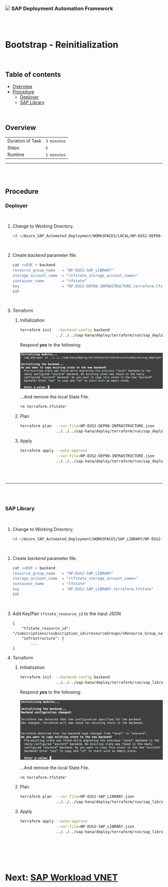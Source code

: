 ### <img src="../../../../../../assets/images/UnicornSAPBlack256x256.png" width="64px"> SAP Deployment Automation Framework <!-- omit in toc -->
<br/><br/>

# Bootstrap - Reinitialization <!-- omit in toc -->

<br/>

## Table of contents <!-- omit in toc -->

- [Overview](#overview)
- [Procedure](#procedure)
  - [Deployer](#deployer)
  - [SAP Library](#sap-library)

<br/>

## Overview

|                  |              |
| ---------------- | ------------ |
| Duration of Task | `3 minutes`  |
| Steps            | `5`          |
| Runtime          | `1 minutes`  |

---

<br/><br/>

## Procedure

### Deployer

<br/>

1. Change to Working Directory.
    ```bash
    cd ~/Azure_SAP_Automated_Deployment/WORKSPACES/LOCAL/NP-EUS2-DEP00-INFRASTRUCTURE
    ```

<br/>

2. Create *backend* parameter file.
    ```bash
    cat <<EOF > backend
    resource_group_name   = "NP-EUS2-SAP_LIBRARY"
    storage_account_name  = "<tfstate_storage_account_name>"
    container_name        = "tfstate"
    key                   = "NP-EUS2-DEP00-INFRASTRUCTURE.terraform.tfstate"
    EOF
    ```

<br/>

3. Terraform
    1. Initialization
       ```bash
       terraform init  --backend-config backend                                        \
                       ../../../sap-hana/deploy/terraform/run/sap_deployer/
       ```
       
       Respond ***yes*** to the following:
       <br/><br/>![IMAGE](assets/Reinitialize2.png)

       ...And remove the local State File.

       ```bash
       rm terraform.tfstate*
       ```

    2. Plan
       ```bash
       terraform plan  --var-file=NP-EUS2-DEP00-INFRASTRUCTURE.json                    \
                       ../../../sap-hana/deploy/terraform/run/sap_deployer/
       ```

    3. Apply
       <br/>
       ```bash
       terraform apply --auto-approve                                                  \
                       --var-file=NP-EUS2-DEP00-INFRASTRUCTURE.json                    \
                       ../../../sap-hana/deploy/terraform/run/sap_deployer/
       ```

<br/><br/>

---

<br/><br/>

### SAP Library

<br/>

1. Change to Working Directory.
    ```bash
    cd ~/Azure_SAP_Automated_Deployment/WORKSPACES/SAP_LIBRARY/NP-EUS2-SAP_LIBRARY
    ```

<br/>

2. Create *backend* parameter file.
    ```bash
    cat <<EOF > backend
    resource_group_name   = "NP-EUS2-SAP_LIBRARY"
    storage_account_name  = "<tfstate_storage_account_name>"
    container_name        = "tfstate"
    key                   = "NP-EUS2-SAP_LIBRARY.terraform.tfstate"
    EOF
    ```

<br/>

3. Add Key/Pair `tfstate_resource_id` to the input JSON

    ```
    {
        "tfstate_resource_id": "/subscriptions/<subscription_id>/resourceGroups/<Resource_Group_name>/providers/Microsoft.Storage/storageAccounts/<tfstate_storge_account_name>",
        "infrastructure": {
            ...
    }
    ```

4. Terraform
    1. Initialization
       ```bash
       terraform init  --backend-config backend                                        \
                       ../../../sap-hana/deploy/terraform/run/sap_library/
       ```
       
       Respond ***yes*** to the following:
       <br/><br/>![IMAGE](assets/Reinitialize1.png)

       ...And remove the local State File.

       ```bash
       rm terraform.tfstate*
       ```

    2. Plan
       ```bash
       terraform plan  --var-file=NP-EUS2-SAP_LIBRARY.json                             \
                       ../../../sap-hana/deploy/terraform/run/sap_library/
       ```

    3. Apply
       <br/>
       ```bash
       terraform apply --auto-approve                                                  \
                       --var-file=NP-EUS2-SAP_LIBRARY.json                             \
                       ../../../sap-hana/deploy/terraform/run/sap_library/
       ```

<br/><br/><br/><br/>

# Next: [SAP Workload VNET](05-workload-vnet.md) <!-- omit in toc -->
